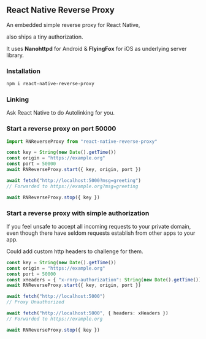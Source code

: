 ## React Native Reverse Proxy

An embedded simple reverse proxy for React Native,

also ships a tiny authorization.

It uses **Nanohttpd** for Android & **FlyingFox** for iOS as underlying server library.

### Installation

```bash
npm i react-native-reverse-proxy
```

### Linking

Ask React Native to do Autolinking for you.

### Start a reverse proxy on port 50000

```ts
import RNReverseProxy from "react-native-reverse-proxy"

const key = String(new Date().getTime())
const origin = "https://example.org"
const port = 50000
await RNReverseProxy.start({ key, origin, port })

await fetch("http://localhost:5000?msg=greeting")
// Forwarded to https://example.org?msg=greeting

await RNReverseProxy.stop({ key })
```

### Start a reverse proxy with simple authorization

If you feel unsafe to accept all incoming requests to your private domain,
even though there have seldom requests establish from other apps to your app.

Could add custom http headers to challenge for them.

```ts
const key = String(new Date().getTime())
const origin = "https://example.org"
const port = 50000
const xHeaders = { "x-rnrp-authorization": String(new Date().getTime()) }
await RNReverseProxy.start({ key, origin, port })

await fetch("http://localhost:5000")
// Proxy Unauthorized

await fetch("http://localhost:5000", { headers: xHeaders })
// Forwarded to https://example.org

await RNReverseProxy.stop({ key })
```
